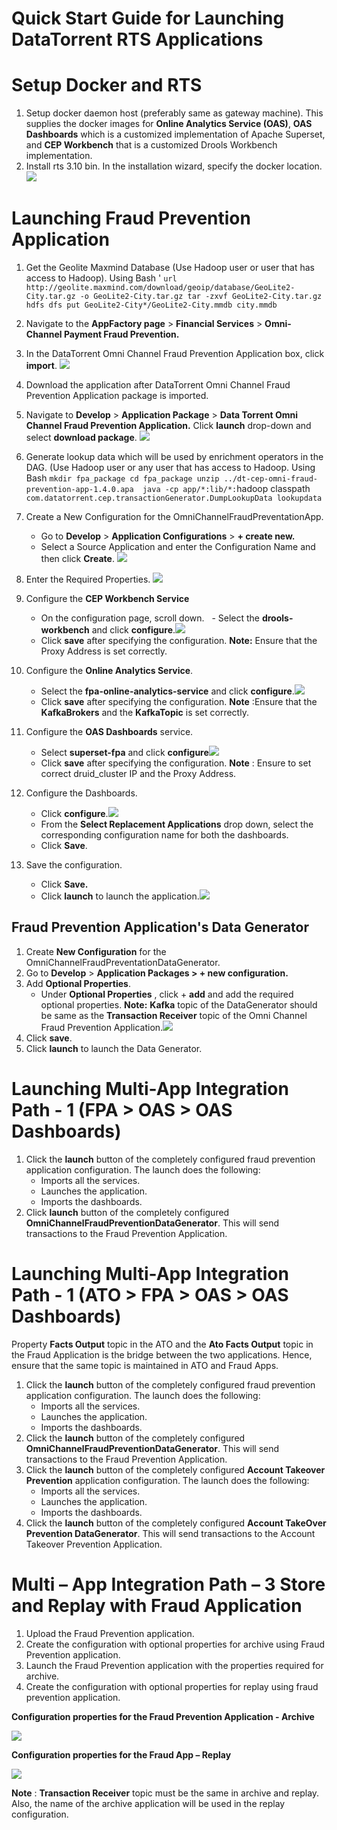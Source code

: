 # Quick Start Guide for Launching DataTorrent RTS Applications

# Setup Docker and RTS

1. Setup docker daemon host (preferably same as gateway machine). This supplies the docker images for **Online Analytics Service (OAS)**, **OAS Dashboards** which is a customized implementation of Apache Superset, and **CEP Workbench** that is a customized Drools Workbench implementation.
2. Install rts 3.10 bin. In the installation wizard, specify the docker location.
![](images/applications/quickstart_launch/dockerlocation.png)

# Launching Fraud Prevention Application

1. Get the Geolite Maxmind Database (Use Hadoop user or user that has access to Hadoop). Using Bash '
`url http://geolite.maxmind.com/download/geoip/database/GeoLite2-City.tar.gz -o GeoLite2-City.tar.gz
tar -zxvf GeoLite2-City.tar.gz 
hdfs dfs put GeoLite2-City*/GeoLite2-City.mmdb city.mmdb`

2. Navigate to the **AppFactory page** > **Financial Services** > **Omni-Channel Payment Fraud Prevention.**
3. In the DataTorrent Omni Channel Fraud Prevention Application box, click **import**. ![](images/applications/quickstart_launch/import.png)
3. Download the application after DataTorrent Omni Channel Fraud Prevention Application package is imported.
4. Navigate to **Develop** > **Application Package** > **Data Torrent Omni Channel Fraud Prevention Application.** Click **launch** drop-down and select **download package**. ![](images/applications/quickstart_launch/downloadpackage.png)
5. Generate lookup data which will be used by enrichment operators in the DAG.  (Use Hadoop user or any user that has access to Hadoop. Using Bash
`mkdir fpa_package
cd fpa_package
unzip ../dt-cep-omni-fraud-prevention-app-1.4.0.apa 
java -cp app/*:lib/*:`hadoop classpath` com.datatorrent.cep.transactionGenerator.DumpLookupData lookupdata`
1. Create a New Configuration for the OmniChannelFraudPreventationApp.
   - Go to **Develop** > **Application Configurations** > **+ create new.**
   - Select a Source Application and enter the Configuration Name and then click **Create**. ![](images/applications/quickstart_launch/newappconfig.png)
1. Enter the Required Properties. ![](images/applications/quickstart_launch/requiredpropertiesfpa.png)
2. Configure the **CEP Workbench Service**
   - On the configuration page, scroll down.
   - Select the **drools-workbench** and click **configure**.![](images/applications/quickstart_launch/configservicefpa1.png)
   - Click **save** after specifying the configuration.
**Note:** Ensure that the Proxy Address is set correctly.
2. Configure the **Online Analytics Service**.
   - Select the **fpa-online-analytics-service** and click **configure**.![](images/applications/quickstart_launch/configservicefpa2.png)
   - Click **save** after specifying the configuration.
**Note** :Ensure that the **KafkaBrokers** and the **KafkaTopic** is set correctly.
1. Configure the **OAS Dashboards** service.
   - Select **superset-fpa** and click **configure**![](images/applications/quickstart_launch/configservicefpa3.png)
   - Click **save** after specifying the configuration.
  **Note** : Ensure to set correct druid\_cluster IP and the Proxy Address.
1. Configure the Dashboards.
   - Click **configure**.![](images/applications/quickstart_launch/configpackagedashboardfpa.png)
   - From the **Select Replacement Applications** drop down, select the corresponding configuration name for both the dashboards.
   - Click **Save**.
1. Save the configuration.
   - Click **Save.**
   - Click **launch** to launch the application.![](images/applications/quickstart_launch/launchfpa.png)

## Fraud Prevention Application's Data Generator

1. Create **New Configuration** for the OmniChannelFraudPreventationDataGenerator.
2. Go to **Develop** > **Application Packages > + new configuration.**
1. Add **Optional Properties**.
   - Under **Optional Properties** , click + **add** and add the required optional properties.
   **Note:**   **Kafka** topic of the DataGenerator should be same as the **Transaction Receiver** topic of the Omni Channel Fraud Prevention Application.![](images/applications/quickstart_launch/launchgenerator.png)
2. Click **save**.
3. Click **launch** to launch the Data Generator. 

# Launching Multi-App Integration Path - 1 (FPA > OAS > OAS Dashboards)

1. Click the **launch** button of the completely configured fraud prevention application configuration. The launch does the following:
   - Imports all the services.
   - Launches the application.
   - Imports the dashboards.
2. Click **launch** button of the completely configured **OmniChannelFraudPreventionDataGenerator**. This will send transactions to the Fraud Prevention Application.

# Launching Multi-App Integration Path - 1 (ATO > FPA > OAS > OAS Dashboards)

Property **Facts Output** topic in the ATO and the **Ato Facts Output** topic in the Fraud Application is the bridge between the two applications. Hence, ensure that the same topic is maintained in ATO and Fraud Apps.

1. Click the **launch** button of the completely configured fraud prevention application configuration. The launch does the following:
   - Imports all the services.
   - Launches the application.
   - Imports the dashboards.
2. Click the **launch** button of the completely configured **OmniChannelFraudPreventionDataGenerator**. This will send transactions to the Fraud Prevention Application.
3. Click the **launch** button of the completely configured **Account Takeover Prevention** application configuration. The launch does the following:
   - Imports all the services.
   - Launches the application.
   - Imports the dashboards.
4. Click the **launch** button of the completely configured **Account TakeOver Prevention DataGenerator**. This will send transactions to the Account Takeover Prevention Application.

# Multi – App Integration Path – 3 Store and Replay with Fraud Application

1. Upload the Fraud Prevention application.
2. Create the configuration with optional properties for archive using Fraud Prevention application.
3. Launch the Fraud Prevention application with the properties required for archive.
4. Create the configuration with optional properties for replay using fraud prevention application.

**Configuration properties for the Fraud Prevention Application - Archive**

![](images/applications/quickstart_launch/fpa_config_propertiesforarchive.png)

**Configuration properties for the Fraud App – Replay**

![](images/applications/quickstart_launch/fpa_config_properties_replay.png)

**Note** : **Transaction Receiver** topic must be the same in archive and replay. Also, the name of the archive application will be used in the replay configuration.
